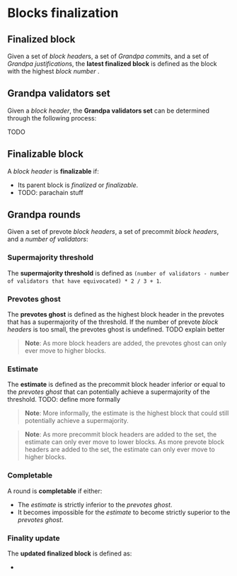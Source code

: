 # Blocks finalization

## Finalized block

Given a set of *block header*s, a set of *Grandpa commit*s, and a set of *Grandpa justification*s, the **latest finalized block** is defined as the block with the highest *block number* .

## Grandpa validators set

Given a *block header*, the **Grandpa validators set** can be determined through the following process:

TODO

## Finalizable block

A *block header* is **finalizable** if:

- Its parent block is *finalized* or *finalizable*.
- TODO: parachain stuff

## Grandpa rounds

Given a set of prevote *block headers*, a set of precommit *block headers*, and a *number of validators*:

### Supermajority threshold

The **supermajority threshold** is defined as `(number of validators - number of validators that have equivocated) * 2 / 3 + 1`.

### Prevotes ghost

The **prevotes ghost** is defined as the highest block header in the prevotes that has a supermajority of the threshold.
If the number of prevote *block headers* is too small, the prevotes ghost is undefined.
TODO explain better

> **Note**: As more block headers are added, the prevotes ghost can only ever move to higher blocks.

### Estimate

The **estimate** is defined as the precommit block header inferior or equal to the *prevotes ghost* that can potentially achieve a supermajority of the threshold.
TODO: define more formally

> **Note**: More informally, the estimate is the highest block that could still potentially achieve a supermajority.

> **Note**: As more precommit block headers are added to the set, the estimate can only ever move to lower blocks. As more prevote block headers are added to the set, the estimate can only ever move to higher blocks.

### Completable

A round is **completable** if either:

- The *estimate* is strictly inferior to the *prevotes ghost*.
- It becomes impossible for the *estimate* to become strictly superior to the *prevotes ghost*.

### Finality update

The **updated finalized block** is defined as:

- 
